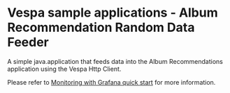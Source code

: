 
<!-- Copyright Yahoo. Licensed under the terms of the Apache 2.0 license. See LICENSE in the project root. -->
# Vespa sample applications - Album Recommendation Random Data Feeder

A simple java.application that feeds data into the Album Recommendations application using the Vespa Http Client. 


Please refer to
[Monitoring with Grafana quick start](https://docs.vespa.ai/en/monitoring-with-grafana-quick-start.html)
for more information.

